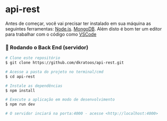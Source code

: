 # api-rest

Antes de começar, você vai precisar ter instalado em sua máquina as seguintes ferramentas:
[Node.js](https://nodejs.org/en/).
[MongoDB](https://www.mongodb.com/try/download/community).
Além disto é bom ter um editor para trabalhar com o código como [VSCode](https://code.visualstudio.com/)


### 🎲 Rodando o Back End (servidor)

```bash
# Clone este repositório
$ git clone https://github.com/dkratoos/api-rest.git

# Acesse a pasta do projeto no terminal/cmd
$ cd api-rest

# Instale as dependências
$ npm install

# Execute a aplicação em modo de desenvolvimento
$ npm run dev

# O servidor inciará na porta:4000 - acesse <http://localhost:4000>
```

